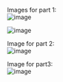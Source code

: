 Images for part 1: </br>
![image](https://user-images.githubusercontent.com/66571652/150590070-19179915-6243-4eae-9553-f71b34d38d24.png)

![image](https://user-images.githubusercontent.com/66571652/150589997-bef4e1ca-a5a1-4e7f-9bf9-e745b21b2489.png)


Image for part 2: </br>
![image](https://user-images.githubusercontent.com/66571652/150585009-57106df3-0334-4fe7-aea1-eae90e25e5b4.png)

Image for part3: </br>
![image](https://user-images.githubusercontent.com/66571652/150590985-238d2ab6-be4a-4d21-9489-31b84fb3c934.png)
